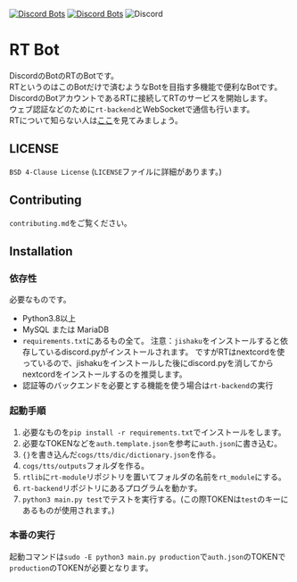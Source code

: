 [![Discord Bots](https://top.gg/api/widget/status/716496407212589087.svg)](https://top.gg/bot/716496407212589087) [![Discord Bots](https://top.gg/api/widget/servers/716496407212589087.svg)](https://top.gg/bot/716496407212589087) ![Discord](https://img.shields.io/discord/718641964672876614?label=support&logo=discord)
# RT Bot
DiscordのBotのRTのBotです。  
RTというのはこのBotだけで済むようなBotを目指す多機能で便利なBotです。  
DiscordのBotアカウントであるRTに接続してRTのサービスを開始します。  
ウェブ認証などのために`rt-backend`とWebSocketで通信も行います。  
RTについて知らない人は[ここ](https://rt-bot.com)を見てみましょう。

## LICENSE
`BSD 4-Clause License` (`LICENSE`ファイルに詳細があります。)

## Contributing
`contributing.md`をご覧ください。

## Installation
### 依存性
必要なものです。

* Python3.8以上
* MySQL または MariaDB
* `requirements.txt`にあるもの全て。
  注意：`jishaku`をインストールすると依存しているdiscord.pyがインストールされます。
  ですがRTはnextcordを使っているので、jishakuをインストールした後にdiscord.pyを消してからnextcordをインストールするのを推奨します。
* 認証等のバックエンドを必要とする機能を使う場合は`rt-backend`の実行
### 起動手順
1. 必要なものを`pip install -r requirements.txt`でインストールをします。
2. 必要なTOKENなどを`auth.template.json`を参考に`auth.json`に書き込む。
3. `{}`を書き込んだ`cogs/tts/dic/dictionary.json`を作る。
4. `cogs/tts/outputs`フォルダを作る。
5. `rtlib`に`rt-module`リポジトリを置いてフォルダの名前を`rt_module`にする。
6. `rt-backend`リポジトリにあるプログラムを動かす。
7. `python3 main.py test`でテストを実行する。(この際TOKENは`test`のキーにあるものが使用されます。)
### 本番の実行
起動コマンドは`sudo -E python3 main.py production`で`auth.json`のTOKENで`production`のTOKENが必要となります。
